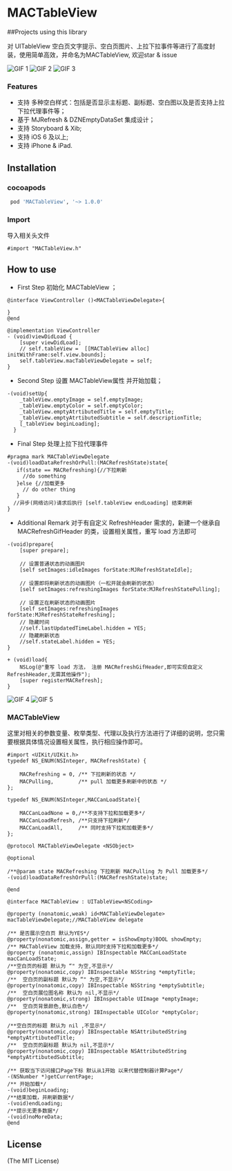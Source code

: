 # MACTableView
##Projects using this library

对 UITableView 空白页文字提示、空白页图片、上拉下拉事件等进行了高度封装，使用简单高效，并命名为MACTableView, 欢迎star & issue

![GIF 1](https://github.com/azheng51714/MACTableView/blob/master/Photos/fvyO81OO7L.gif)
![GIF 2](https://github.com/azheng51714/MACTableView/blob/master/Photos/hmD0r7fU0J.gif)
![GIF 3](https://github.com/azheng51714/MACTableView/blob/master/Photos/MACTableView.png)
### Features
* 支持 多种空白样式：包括是否显示主标题、副标题、空白图以及是否支持上拉下拉代理事件等；
* 基于 MJRefresh & DZNEmptyDataSet 集成设计；
* 支持 Storyboard & Xib;
* 支持 iOS 6 及以上;
* 支持 iPhone & iPad.

## Installation

### cocoapods
```ruby
 pod 'MACTableView', '~> 1.0.0'
```

### Import
导入相关头文件
```objc
#import "MACTableView.h"
```

## How to use
* First Step 初始化 MACTableView ；

```objc
@interface ViewController ()<MACTableViewDelegate>{

}
@end

@implementation ViewController
- (void)viewDidLoad {
    [super viewDidLoad];
    // self.tableView =  [[MACTableView alloc] initWithFrame:self.view.bounds]; 
    self.tableView.macTableViewDelegate = self;
}
```
* Second Step 设置 MACTableView属性 并开始加载；

```objc
-(void)setUp{
    _tableView.emptyImage = self.emptyImage;
    _tableView.emptyColor = self.emptyColor;
    _tableView.emptyAtrtibutedTitle = self.emptyTitle;
    _tableView.emptyAtrtibutedSubtitle = self.descriptionTitle;
    [_tableView beginLoading];
  } 
```

* Final Step 处理上拉下拉代理事件

```objc
#pragma mark MACTableViewDelegate
-(void)loadDataRefreshOrPull:(MACRefreshState)state{
   if(state == MACRefreshing){//下拉刷新
     //do something
   }else {//加载更多
     // do other thing
   }
  //异步(网络访问)请求后执行 [self.tableView endLoading] 结束刷新
}

```
* Additional Remark 对于有自定义 RefreshHeader 需求的，新建一个继承自 MACRefreshGifHeader 的类，设置相关属性，重写 load 方法即可
  
```objc
-(void)prepare{
    [super prepare];
    
    // 设置普通状态的动画图片
    [self setImages:idleImages forState:MJRefreshStateIdle];
    
    // 设置即将刷新状态的动画图片（一松开就会刷新的状态）
    [self setImages:refreshingImages forState:MJRefreshStatePulling];
    
    // 设置正在刷新状态的动画图片
    [self setImages:refreshingImages forState:MJRefreshStateRefreshing];
    // 隐藏时间
    //self.lastUpdatedTimeLabel.hidden = YES;
    // 隐藏刷新状态
    //self.stateLabel.hidden = YES;
}

+ (void)load{
    NSLog(@"重写 load 方法， 注册 MACRefreshGifHeader,即可实现自定义RefreshHeader,无需其他操作");
    [super registerMACRefresh];
}
```
![GIF 4](https://github.com/azheng51714/MACTableView/blob/master/Photos/kF4saP4ilk.gif)
![GIF 5](https://github.com/azheng51714/MACTableView/blob/master/Photos/zUsnur8eFq.gif)

### MACTableView

这里对相关的参数变量、枚举类型、代理以及执行方法进行了详细的说明，您只需要根据具体情况设置相关属性，执行相应操作即可。
```objc
#import <UIKit/UIKit.h>
typedef NS_ENUM(NSInteger, MACRefreshState) {
    
    MACRefreshing = 0, /** 下拉刷新的状态 */
    MACPulling,        /** pull 加载更多刷新中的状态 */
};

typedef NS_ENUM(NSInteger,MACCanLoadState){
    
    MACCanLoadNone = 0,/**不支持下拉和加载更多*/
    MACCanLoadRefresh, /**只支持下拉刷新*/
    MACCanLoadAll,     /** 同时支持下拉和加载更多*/
};

@protocol MACTableViewDelegate <NSObject>

@optional

/**@param state MACRefreshing 下拉刷新 MACPulling 为 Pull 加载更多*/
-(void)loadDataRefreshOrPull:(MACRefreshState)state;

@end

@interface MACTableView : UITableView<NSCoding>

@property (nonatomic,weak) id<MACTableViewDelegate> macTableViewDelegate;//MACTableView delegate

/** 是否展示空白页 默认为YES*/
@property(nonatomic,assign,getter = isShowEmpty)BOOL showEmpty;
/** MACTableView 加载支持，默认同时支持下拉和加载更多*/
@property (nonatomic,assign) IBInspectable MACCanLoadState macCanLoadState;
/**空白页的标题 默认为 “" 为空,不显示*/
@property(nonatomic,copy) IBInspectable NSString *emptyTitle;
/**  空白页的副标题 默认为 “" 为空,不显示*/
@property(nonatomic,copy) IBInspectable NSString *emptySubtitle;
/**  空白页展位图名称 默认为 nil,不显示*/
@property(nonatomic,strong) IBInspectable UIImage *emptyImage;
/**  空白页背景颜色,默认白色*/
@property(nonatomic,strong) IBInspectable UIColor *emptyColor;

/**空白页的标题 默认为 nil ,不显示*/
@property(nonatomic,copy) IBInspectable NSAttributedString *emptyAtrtibutedTitle;
/**  空白页的副标题 默认为 nil,不显示*/
@property(nonatomic,copy) IBInspectable NSAttributedString *emptyAtrtibutedSubtitle;

/** 获取当下访问接口Page下标 默认从1开始 以来代替控制器计算Page*/
-(NSNumber *)getCurrentPage;
/** 开始加载*/
-(void)beginLoading;
/**结束加载，并刷新数据*/
-(void)endLoading;
/**提示无更多数据*/
-(void)noMoreData;
@end

```
## License
(The MIT License)


